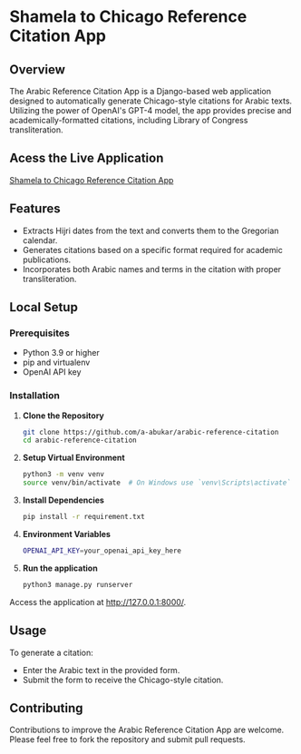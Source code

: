 # Shamela to Chicago Reference Citation App

## Overview
The Arabic Reference Citation App is a Django-based web application designed to automatically generate Chicago-style citations for Arabic texts. Utilizing the power of OpenAI's GPT-4 model, the app provides precise and academically-formatted citations, including Library of Congress transliteration.


## Acess the Live Application

[Shamela to Chicago Reference Citation App](http://3.10.219.115:8000/)

## Features
- Extracts Hijri dates from the text and converts them to the Gregorian calendar.
- Generates citations based on a specific format required for academic publications.
- Incorporates both Arabic names and terms in the citation with proper transliteration.

## Local Setup

### Prerequisites
- Python 3.9 or higher
- pip and virtualenv
- OpenAI API key

### Installation

1. **Clone the Repository**
   ```bash
   git clone https://github.com/a-abukar/arabic-reference-citation
   cd arabic-reference-citation
    ```

2. **Setup Virtual Environment**
    ```bash
    python3 -m venv venv
    source venv/bin/activate  # On Windows use `venv\Scripts\activate`
    ```

3. **Install Dependencies**
    ```bash
    pip install -r requirement.txt
    ```

4. **Environment Variables**
    ```bash
    OPENAI_API_KEY=your_openai_api_key_here
    ```

5. **Run the application**
    ```bash
    python3 manage.py runserver
    ```

Access the application at http://127.0.0.1:8000/.

## Usage

To generate a citation:

- Enter the Arabic text in the provided form.
- Submit the form to receive the Chicago-style citation.

## Contributing

Contributions to improve the Arabic Reference Citation App are welcome. Please feel free to fork the repository and submit pull requests.

